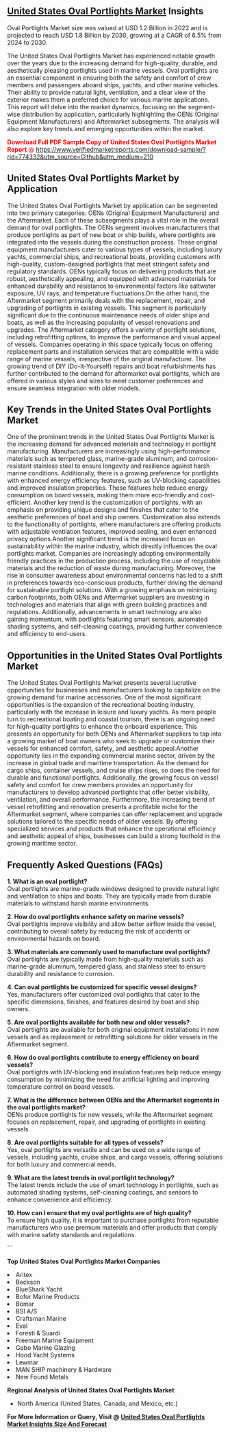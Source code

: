 <h2><a href="https://www.verifiedmarketreports.com/download-sample/?rid=774332&amp;utm_source=Github&amp;utm_medium=210" target="_blank">United States Oval Portlights Market</a> Insights</h2><p>Oval Portlights Market size was valued at USD 1.2 Billion in 2022 and is projected to reach USD 1.8 Billion by 2030, growing at a CAGR of 6.5% from 2024 to 2030.</p><p><p>The United States Oval Portlights Market has experienced notable growth over the years due to the increasing demand for high-quality, durable, and aesthetically pleasing portlights used in marine vessels. Oval portlights are an essential component in ensuring both the safety and comfort of crew members and passengers aboard ships, yachts, and other marine vehicles. Their ability to provide natural light, ventilation, and a clear view of the exterior makes them a preferred choice for various marine applications. This report will delve into the market dynamics, focusing on the segment-wise distribution by application, particularly highlighting the OENs (Original Equipment Manufacturers) and Aftermarket subsegments. The analysis will also explore key trends and emerging opportunities within the market. <p><span class=""><span style="color: #ff0000;"><strong>Download Full PDF Sample Copy of United States Oval Portlights Market Report</strong> @ </span><a href="https://www.verifiedmarketreports.com/download-sample/?rid=774332&amp;utm_source=Github&amp;utm_medium=210" target="_blank">https://www.verifiedmarketreports.com/download-sample/?rid=774332&amp;utm_source=Github&amp;utm_medium=210</a></span></p></p><h2>United States Oval Portlights Market by Application</h2><p>The United States Oval Portlights Market by application can be segmented into two primary categories: OENs (Original Equipment Manufacturers) and the Aftermarket. Each of these subsegments plays a vital role in the overall demand for oval portlights. The OENs segment involves manufacturers that produce portlights as part of new boat or ship builds, where portlights are integrated into the vessels during the construction process. These original equipment manufacturers cater to various types of vessels, including luxury yachts, commercial ships, and recreational boats, providing customers with high-quality, custom-designed portlights that meet stringent safety and regulatory standards. OENs typically focus on delivering products that are robust, aesthetically appealing, and equipped with advanced materials for enhanced durability and resistance to environmental factors like saltwater exposure, UV rays, and temperature fluctuations.On the other hand, the Aftermarket segment primarily deals with the replacement, repair, and upgrading of portlights in existing vessels. This segment is particularly significant due to the continuous maintenance needs of older ships and boats, as well as the increasing popularity of vessel renovations and upgrades. The Aftermarket category offers a variety of portlight solutions, including retrofitting options, to improve the performance and visual appeal of vessels. Companies operating in this space typically focus on offering replacement parts and installation services that are compatible with a wide range of marine vessels, irrespective of the original manufacturer. The growing trend of DIY (Do-It-Yourself) repairs and boat refurbishments has further contributed to the demand for aftermarket oval portlights, which are offered in various styles and sizes to meet customer preferences and ensure seamless integration with older models.<h2>Key Trends in the United States Oval Portlights Market</h2><p>One of the prominent trends in the United States Oval Portlights Market is the increasing demand for advanced materials and technology in portlight manufacturing. Manufacturers are increasingly using high-performance materials such as tempered glass, marine-grade aluminum, and corrosion-resistant stainless steel to ensure longevity and resilience against harsh marine conditions. Additionally, there is a growing preference for portlights with enhanced energy efficiency features, such as UV-blocking capabilities and improved insulation properties. These features help reduce energy consumption on board vessels, making them more eco-friendly and cost-efficient. Another key trend is the customization of portlights, with an emphasis on providing unique designs and finishes that cater to the aesthetic preferences of boat and ship owners. Customization also extends to the functionality of portlights, where manufacturers are offering products with adjustable ventilation features, improved sealing, and even enhanced privacy options.Another significant trend is the increased focus on sustainability within the marine industry, which directly influences the oval portlights market. Companies are increasingly adopting environmentally friendly practices in the production process, including the use of recyclable materials and the reduction of waste during manufacturing. Moreover, the rise in consumer awareness about environmental concerns has led to a shift in preferences towards eco-conscious products, further driving the demand for sustainable portlight solutions. With a growing emphasis on minimizing carbon footprints, both OENs and Aftermarket suppliers are investing in technologies and materials that align with green building practices and regulations. Additionally, advancements in smart technology are also gaining momentum, with portlights featuring smart sensors, automated shading systems, and self-cleaning coatings, providing further convenience and efficiency to end-users.<h2>Opportunities in the United States Oval Portlights Market</h2><p>The United States Oval Portlights Market presents several lucrative opportunities for businesses and manufacturers looking to capitalize on the growing demand for marine accessories. One of the most significant opportunities is the expansion of the recreational boating industry, particularly with the increase in leisure and luxury yachts. As more people turn to recreational boating and coastal tourism, there is an ongoing need for high-quality portlights to enhance the onboard experience. This presents an opportunity for both OENs and Aftermarket suppliers to tap into a growing market of boat owners who seek to upgrade or customize their vessels for enhanced comfort, safety, and aesthetic appeal.Another opportunity lies in the expanding commercial marine sector, driven by the increase in global trade and maritime transportation. As the demand for cargo ships, container vessels, and cruise ships rises, so does the need for durable and functional portlights. Additionally, the growing focus on vessel safety and comfort for crew members provides an opportunity for manufacturers to develop advanced portlights that offer better visibility, ventilation, and overall performance. Furthermore, the increasing trend of vessel retrofitting and renovation presents a profitable niche for the Aftermarket segment, where companies can offer replacement and upgrade solutions tailored to the specific needs of older vessels. By offering specialized services and products that enhance the operational efficiency and aesthetic appeal of ships, businesses can build a strong foothold in the growing maritime sector.<h2>Frequently Asked Questions (FAQs)</h2><p><b>1. What is an oval portlight?</b><br> Oval portlights are marine-grade windows designed to provide natural light and ventilation to ships and boats. They are typically made from durable materials to withstand harsh marine environments.</p><p><b>2. How do oval portlights enhance safety on marine vessels?</b><br> Oval portlights improve visibility and allow better airflow inside the vessel, contributing to overall safety by reducing the risk of accidents or environmental hazards on board.</p><p><b>3. What materials are commonly used to manufacture oval portlights?</b><br> Oval portlights are typically made from high-quality materials such as marine-grade aluminum, tempered glass, and stainless steel to ensure durability and resistance to corrosion.</p><p><b>4. Can oval portlights be customized for specific vessel designs?</b><br> Yes, manufacturers offer customized oval portlights that cater to the specific dimensions, finishes, and features desired by boat and ship owners.</p><p><b>5. Are oval portlights available for both new and older vessels?</b><br> Oval portlights are available for both original equipment installations in new vessels and as replacement or retrofitting solutions for older vessels in the Aftermarket segment.</p><p><b>6. How do oval portlights contribute to energy efficiency on board vessels?</b><br> Oval portlights with UV-blocking and insulation features help reduce energy consumption by minimizing the need for artificial lighting and improving temperature control on board vessels.</p><p><b>7. What is the difference between OENs and the Aftermarket segments in the oval portlights market?</b><br> OENs produce portlights for new vessels, while the Aftermarket segment focuses on replacement, repair, and upgrading of portlights in existing vessels.</p><p><b>8. Are oval portlights suitable for all types of vessels?</b><br> Yes, oval portlights are versatile and can be used on a wide range of vessels, including yachts, cruise ships, and cargo vessels, offering solutions for both luxury and commercial needs.</p><p><b>9. What are the latest trends in oval portlight technology?</b><br> The latest trends include the use of smart technology in portlights, such as automated shading systems, self-cleaning coatings, and sensors to enhance convenience and efficiency.</p><p><b>10. How can I ensure that my oval portlights are of high quality?</b><br> To ensure high quality, it is important to purchase portlights from reputable manufacturers who use premium materials and offer products that comply with marine safety standards and regulations.</p>```</p><p><strong>Top United States Oval Portlights Market Companies</strong></p><div data-test-id=""><p><li>Aritex</li><li> Beckson</li><li> BlueShark Yacht</li><li> Bofor Marine Products</li><li> Bomar</li><li> BSI A/S</li><li> Craftsman Marine</li><li> Eval</li><li> Foresti & Suardi</li><li> Freeman Marine Equipment</li><li> Gebo Marine Glazing</li><li> Hood Yacht Systems</li><li> Lewmar</li><li> MAN SHIP machinery & Hardware</li><li> New Found Metals</li></p><div><strong>Regional Analysis of&nbsp;United States Oval Portlights Market</strong></div><ul><li dir="ltr"><p dir="ltr">North America&nbsp;(United States, Canada, and Mexico, etc.)</p></li></ul><p><strong>For More Information or Query, Visit @&nbsp;</strong><strong><a href="https://www.verifiedmarketreports.com/product/oval-portlights-market/?utm_source=Github&amp;utm_medium=210" target="_blank">United States Oval Portlights Market Insights Size And Forecast</a></strong></p></div>
